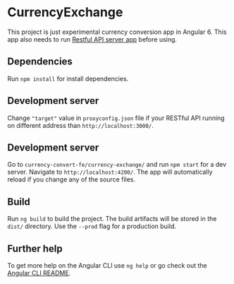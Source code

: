 # CurrencyExchange

This project is just experimental currency conversion app in Angular 6.
This app also needs to run [Restful API server app](https://github.com/xcapistr/currency-convert-be) before using.

## Dependencies

Run `npm install` for install dependencies.

## Development server

Change `"target"` value in `proxyconfig.json` file if your RESTful API running on different address than `http://localhost:3000/`.

## Development server

Go to `currency-convert-fe/currency-exchange/` and run `npm start` for a dev server. Navigate to `http://localhost:4200/`. The app will automatically reload if you change any of the source files.

## Build

Run `ng build` to build the project. The build artifacts will be stored in the `dist/` directory. Use the `--prod` flag for a production build.

## Further help

To get more help on the Angular CLI use `ng help` or go check out the [Angular CLI README](https://github.com/angular/angular-cli/blob/master/README.md).
